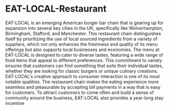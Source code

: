 # EAT-LOCAL-Restaurant
EAT-LOCAL is an emerging American burger bar chain that is gearing up for expansion into several 
key cities in the UK, specifically like Wolverhampton, Birmingham, Stafford, and Manchester. This 
restaurant chain distinguishes itself by prioritizing the use of local sourced ingredients from a variety 
of suppliers, which not only enhances the freshness and quality of its menu offerings but also 
supports local businesses and economies.
The menu at EAT-LOCAL is designed to cater to diverse tastes, featuring a wide range of food items 
that appeal to different preferences. This commitment to variety ensures that customers can find 
something that suits their individual tastes, whether they are looking for classic burgers or unique 
culinary creations.
EAT-LOCAL's creative approach to consumer interaction is one of its most notable qualities. The 
restaurant chain makes the eating experience more seamless and pleasurable by accepting bill 
payments in a way that is easy for customers. To attract customers to come often and build a sense 
of community around the business, EAT-LOCAL also provides a year-long stay incentive
